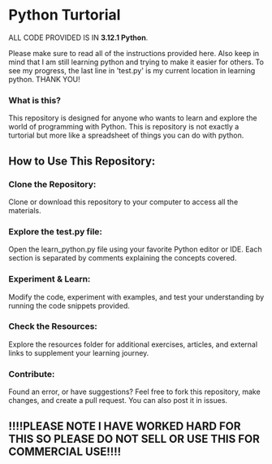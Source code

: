 # Python Turtorial

ALL CODE PROVIDED IS IN **3.12.1 Python**.

Please make sure to read all of the instructions provided here. Also keep in mind that I am still learning python and trying to make it easier for others. To see my progress, the last line in 'test.py' is my current location in learning python. THANK YOU!

### What is this?

This repository is designed for anyone who wants to learn and explore the world of programming with Python. This is repository is not exactly a turtorial but more like a spreadsheet of things you can do with python. <br>

## How to Use This Repository:

### Clone the Repository:

Clone or download this repository to your computer to access all the materials.
### Explore the test.py file:

Open the learn_python.py file using your favorite Python editor or IDE. Each section is separated by comments explaining the concepts covered.
### Experiment & Learn:

Modify the code, experiment with examples, and test your understanding by running the code snippets provided.
### Check the Resources:

Explore the resources folder for additional exercises, articles, and external links to supplement your learning journey.
### Contribute:

Found an error, or have suggestions? Feel free to fork this repository, make changes, and create a pull request. You can also post it in issues. 

## **‼️‼️PLEASE NOTE I HAVE WORKED HARD FOR THIS SO PLEASE DO NOT SELL OR USE THIS FOR COMMERCIAL USE‼️‼️**
